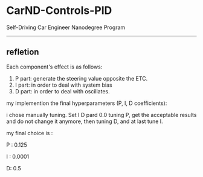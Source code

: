 # CarND-Controls-PID
Self-Driving Car Engineer Nanodegree Program

---

## refletion

Each component's effect is as follows:

1. P part:  generate the steering value opposite the ETC.
2. I part: in order to deal with system bias
3. D part: in order to deal with oscillates.

my implemention  the final hyperparameters (P, I, D coefficients):

i chose manually  tuning. Set I D pard 0.0 tuning P, get the acceptable results and do not change it anymore, then tuning D, and at last tune I.

my final choice is :

P : 0.125

I  : 0.0001

D: 0.5